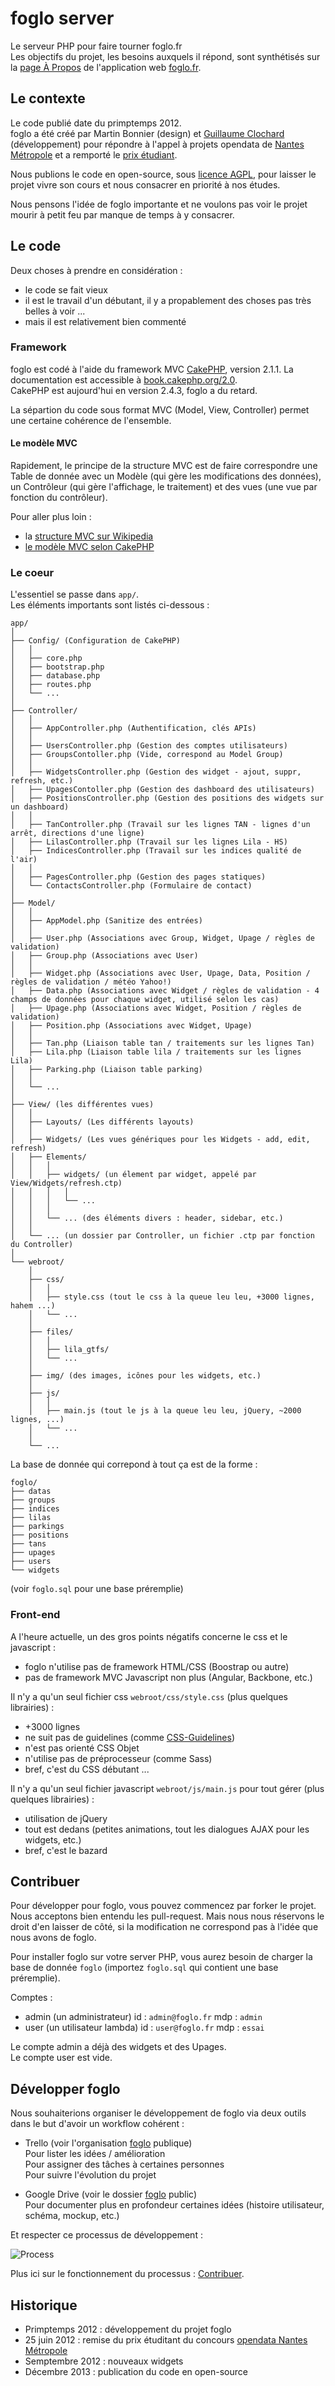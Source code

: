 foglo server
============

Le serveur PHP pour faire tourner foglo.fr     
Les objectifs du projet, les besoins auxquels il répond, sont synthétisés sur la [page À Propos](http://foglo.fr/about) de l'application web [foglo.fr](http://foglo.fr).    





## Le contexte

Le code publié date du primptemps 2012.   
foglo a été créé par Martin Bonnier (design) et [Guillaume Clochard](http://github.com/guillaumewuip) (développement) pour répondre à l'appel à projets opendata de [Nantes Métropole](http://www.nantesmetropole.fr/) et a remporté le [prix étudiant](http://data.nantes.fr/appel-a-projets/).

Nous publions le code en open-source, sous [licence AGPL](http://fr.wikipedia.org/wiki/GNU_Affero_General_Public_License), pour laisser le projet vivre son cours et nous consacrer en priorité à nos études.   

Nous pensons l'idée de foglo importante et ne voulons pas voir le projet mourir à petit feu par manque de temps à y consacrer.





## Le code

Deux choses à prendre en considération :

- le code se fait vieux 
- il est le travail d'un débutant, il y a propablement des choses pas très belles à voir ...
- mais il est relativement bien commenté



### Framework

foglo est codé à l'aide du framework MVC [CakePHP](http://cakephp.org/), version 2.1.1. La documentation est accessible à [book.cakephp.org/2.0](http://book.cakephp.org/2.0).   
CakePHP est aujourd'hui en version 2.4.3, foglo a du retard.

La sépartion du code sous format MVC (Model, View, Controller) permet une certaine cohérence de l'ensemble.


#### Le modèle MVC

Rapidement, le principe de la structure MVC est de faire correspondre une Table de donnée avec un Modèle (qui gère les modifications des données), un Contrôleur (qui gère l'affichage, le traitement) et des vues (une vue par fonction du contrôleur).

Pour aller plus loin :
- la [structure MVC sur Wikipedia](http://fr.wikipedia.org/wiki/Mod%C3%A8le-vue-contr%C3%B4leur)
- [le modèle MVC selon CakePHP](http://book.cakephp.org/2.0/fr/cakephp-overview/understanding-model-view-controller.html)



### Le coeur 

L'essentiel se passe dans `app/`.    
Les éléments importants sont listés ci-dessous :

```
app/
│
├── Config/ (Configuration de CakePHP)
│   │
│   ├── core.php
│   ├── bootstrap.php
│   ├── database.php
│   ├── routes.php
│   └── ...
│ 
├── Controller/
│   │
│   ├── AppController.php (Authentification, clés APIs)
│   │ 
│   ├── UsersController.php (Gestion des comptes utilisateurs)
│   ├── GroupsContoller.php (Vide, correspond au Model Group)
│   │
│   ├── WidgetsController.php (Gestion des widget - ajout, suppr, refresh, etc.)
│   ├── UpagesContoller.php (Gestion des dashboard des utilisateurs)
│   ├── PositionsController.php (Gestion des positions des widgets sur un dashboard)
│   │ 
│   ├── TanController.php (Travail sur les lignes TAN - lignes d'un arrêt, directions d'une ligne)
│   ├── LilasController.php (Travail sur les lignes Lila - HS)
│   ├── IndicesController.php (Travail sur les indices qualité de l'air)
│   │ 
│   ├── PagesController.php (Gestion des pages statiques)
│   └── ContactsController.php (Formulaire de contact)
│   
├── Model/
│   │
│   ├── AppModel.php (Sanitize des entrées)
│   │
│   ├── User.php (Associations avec Group, Widget, Upage / règles de validation)
│   ├── Group.php (Associations avec User)
│   │
│   ├── Widget.php (Associations avec User, Upage, Data, Position / règles de validation / météo Yahoo!)
│   ├── Data.php (Associations avec Widget / règles de validation - 4 champs de données pour chaque widget, utilisé selon les cas)
│   ├── Upage.php (Associations avec Widget, Position / règles de validation)
│   ├── Position.php (Associations avec Widget, Upage)
│   │
│   ├── Tan.php (Liaison table tan / traitements sur les lignes Tan)
│   ├── Lila.php (Liaison table lila / traitements sur les lignes Lila)
│   ├── Parking.php (Liaison table parking)
│   │
│   └── ...
│   
├── View/ (les différentes vues)
│   │
│   ├── Layouts/ (Les différents layouts)
│   │
│   ├── Widgets/ (Les vues génériques pour les Widgets - add, edit, refresh)
│   ├── Elements/
│   │   │
│   │   ├── widgets/ (un élement par widget, appelé par View/Widgets/refresh.ctp)
│   │   │   │
│   │   │   └── ... 
│   │   │
│   │   └── ... (des éléments divers : header, sidebar, etc.)
│   │
│   └── ... (un dossier par Controller, un fichier .ctp par fonction du Controller)
│
└── webroot/
    │
    ├── css/
    │   │
    │   ├── style.css (tout le css à la queue leu leu, +3000 lignes, hahem ...)
    │   └── ...
    │
    ├── files/
    │   │
    │   ├── lila_gtfs/
    │   └── ...
    │ 
    ├── img/ (des images, icônes pour les widgets, etc.)
    │
    ├── js/ 
    │   │
    │   ├── main.js (tout le js à la queue leu leu, jQuery, ~2000 lignes, ...)
    │   └── ...
    │
    └── ...
```

La base de donnée qui correpond à tout ça est de la forme :
```
foglo/
├── datas
├── groups
├── indices
├── lilas
├── parkings
├── positions
├── tans
├── upages
├── users
└── widgets
```

(voir `foglo.sql` pour une base préremplie)



### Front-end

A l'heure actuelle, un des gros points négatifs concerne le css et le javascript : 

- foglo n'utilise pas de framework HTML/CSS (Boostrap ou autre)   
- pas de framework MVC Javascript non plus (Angular, Backbone, etc.)
    

Il n'y a qu'un seul fichier css `webroot/css/style.css` (plus quelques librairies) :

- +3000 lignes
- ne suit pas de guidelines (comme [CSS-Guidelines](https://github.com/flexbox/CSS-Guidelines/blob/master/README.md))
- n'est pas orienté CSS Objet
- n'utilise pas de préprocesseur (comme Sass)
- bref, c'est du CSS débutant ...


Il n'y a qu'un seul fichier javascript `webroot/js/main.js` pour tout gérer (plus quelques librairies) :

- utilisation de jQuery
- tout est dedans (petites animations, tout les dialogues AJAX pour les widgets, etc.)
- bref, c'est le bazard





## Contribuer

Pour développer pour foglo, vous pouvez commencez par forker le projet.    
Nous acceptons bien entendu les pull-request. Mais nous nous réservons le droit d'en laisser de côté, si la modification ne correspond pas à l'idée que nous avons de foglo.

Pour installer foglo sur votre server PHP, vous aurez besoin de charger la base de donnée `foglo` (importez `foglo.sql` qui contient une base préremplie).

Comptes :
- admin (un administrateur)
    id : `admin@foglo.fr`
    mdp : `admin`
- user (un utilisateur lambda)
    id : `user@foglo.fr`
    mdp : `essai` 

Le compte admin a déjà des widgets et des Upages.    
Le compte user est vide.    






## Développer foglo


Nous souhaiterions organiser le développement de foglo via deux outils dans le but d'avoir un workflow cohérent :

-   Trello (voir l'organisation [foglo](https://trello.com/foglo) publique)    
    Pour lister les idées / amélioration     
    Pour assigner des tâches à certaines personnes     
    Pour suivre l'évolution du projet     

-   Google Drive (voir le dossier [foglo](https://drive.google.com/folderview?id=0B5QwbGi-CtRAOFFBcDFPWndMY0E&usp=sharing) public)    
    Pour documenter plus en profondeur certaines idées (histoire utilisateur, schéma, mockup, etc.)    


Et respecter ce processus de développement : 

![Process](https://docs.google.com/drawings/d/1Xyh3efL6brmq41UdqD52PLchwJWnyUW_9RVSBksmDVk/pub?w=960&h=720 "Process : utilisation des boards foglo")

Plus ici sur le fonctionnement du processus : [Contribuer](contribuer.md).





## Historique


- Primptemps 2012 : développement du projet foglo
- 25 juin 2012 : remise du prix étuditant du concours [opendata Nantes Métropole](http://data.nantes.fr)
- Semptembre 2012 : nouveaux widgets
- Décembre 2013 : publication du code en open-source





